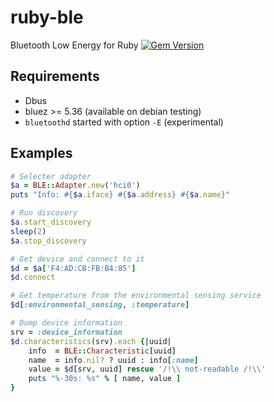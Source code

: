 # ruby-ble
Bluetooth Low Energy for Ruby
[![Gem Version](https://badge.fury.io/rb/ble.svg)](https://badge.fury.io/rb/ble)

## Requirements
* Dbus
* bluez >= 5.36 (available on debian testing)
* `bluetoothd` started with option `-E` (experimental)

## Examples
```ruby
# Selecter adapter
$a = BLE::Adapter.new('hci0')
puts "Info: #{$a.iface} #{$a.address} #{$a.name}"

# Run discovery
$a.start_discovery
sleep(2)
$a.stop_discovery

# Get device and connect to it
$d = $a['F4:AD:CB:FB:B4:85']
$d.connect

# Get temperature from the environmental sensing service
$d[:environmental_sensing, :temperature]

# Dump device information
srv = :device_information
$d.characteristics(srv).each {|uuid|
    info  = BLE::Characteristic[uuid]
    name  = info.nil? ? uuid : info[:name]
    value = $d[srv, uuid] rescue '/!\\ not-readable /!\\'
    puts "%-30s: %s" % [ name, value ]
}

```

